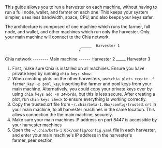 This guide allows you to run a harvester on each machine, without having to run a full node, wallet, and farmer on each one. This keeps your system simpler, uses less bandwidth, space, CPU, and also keeps your keys safer.

The architecture is composed of one machine which runs the farmer, full node, and wallet, and other machines which run only the harvester. Only your main machine will connect to the Chia network.
                                          
                                       _____  Harvester 1
                                      /
Chia network  --------   Main machine ------  Harvester 2
                                      \_____  Harvester 3

1. First, make sure Chia is installed on all machines. Ensure you have private keys by running `chia keys show`. 
2. When creating plots on the other harvesters, use `chia plots create -f farmer_key -p pool_key`, inserting the farmer and pool keys from your main machine. Alternatively, you could copy your private keys over by using `chia keys add -m 24words`, but this is less secure. After creating a plot, run `chia keys check` to ensure everything is working correctly.
3. Copy the trusted.crt file from `~/.chia/beta-1.0bx/config/trusted.crt` in your main machine, to all harvester machines in the same location. This allows connection the the main machine, securely.
4. Make sure your main machines IP address on port 8447 is accessible by your harvester machines
5. Open the `~/.chia/beta-1.0bx/config/config.yaml` file in each harvester, and enter your main machine's IP address in the harvester's farmer_peer section

